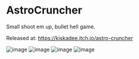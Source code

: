 # AstroCruncher
Small shoot em up, bullet hell game.

Released at: https://kiskadee.itch.io/astro-cruncher

![image](https://github.com/Kiskadee-dev/AstroCruncher/assets/10299707/abc53a53-4a41-43ae-bfdc-7f772e7a1287)
![image](https://github.com/Kiskadee-dev/AstroCruncher/assets/10299707/04ffc9b1-39a1-407f-a3be-0cabc16f6e8d)
![image](https://github.com/Kiskadee-dev/AstroCruncher/assets/10299707/9276a617-de80-49c7-81c0-2281c6a5261b)
![image](https://github.com/Kiskadee-dev/AstroCruncher/assets/10299707/0cbccd14-be50-48ff-8f2b-4b843f0764e5)



